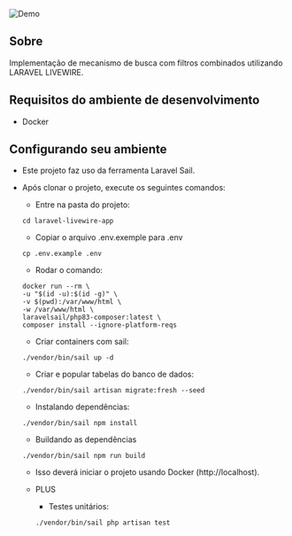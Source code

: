 ![Demo](docs/demo.gif)

## Sobre

Implementação de mecanismo de busca com filtros combinados utilizando LARAVEL LIVEWIRE.

## Requisitos do ambiente de desenvolvimento

-   Docker

## Configurando seu ambiente

- Este projeto faz uso da ferramenta Laravel Sail.

- Após clonar o projeto, execute os seguintes comandos:

    - Entre na pasta do projeto:

    ```
    cd laravel-livewire-app
    ```
    - Copiar o arquivo .env.exemple para .env

    ```
    cp .env.example .env
    ```

    - Rodar o comando:

    ```
    docker run --rm \
    -u "$(id -u):$(id -g)" \
    -v $(pwd):/var/www/html \
    -w /var/www/html \
    laravelsail/php83-composer:latest \
    composer install --ignore-platform-reqs
    ```

    - Criar containers com sail:

    ```
    ./vendor/bin/sail up -d
    ```

    - Criar e popular tabelas do banco de dados:

    ```
    ./vendor/bin/sail artisan migrate:fresh --seed
    ```

    - Instalando dependências:
    ```
    ./vendor/bin/sail npm install
    ```

    - Buildando as dependências

    ```
    ./vendor/bin/sail npm run build
    ```

    - Isso deverá iniciar o projeto usando Docker (http://localhost).

    - PLUS

        - Testes unitários:

        ```
        ./vendor/bin/sail php artisan test 
        ```